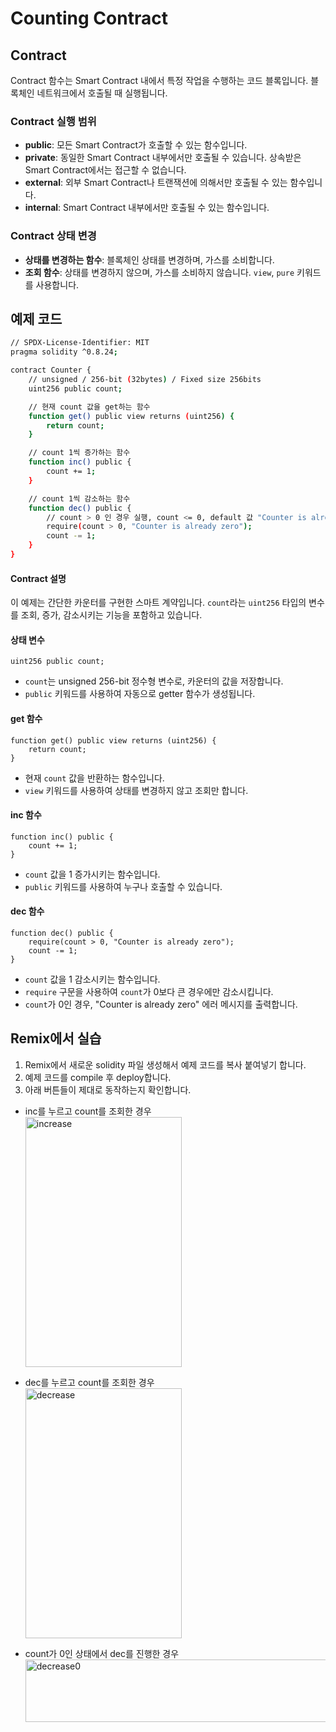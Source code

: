 # Counting Contract

## Contract
Contract 함수는 Smart Contract 내에서 특정 작업을 수행하는 코드 블록입니다. 블록체인 네트워크에서 호출될 때 실행됩니다.

### Contract 실행 범위
- **public**: 모든 Smart Contract가 호출할 수 있는 함수입니다.
- **private**: 동일한 Smart Contract 내부에서만 호출될 수 있습니다. 상속받은 Smart Contract에서는 접근할 수 없습니다.
- **external**: 외부 Smart Contract나 트랜잭션에 의해서만 호출될 수 있는 함수입니다.
- **internal**: Smart Contract 내부에서만 호출될 수 있는 함수입니다.

### Contract 상태 변경
- **상태를 변경하는 함수**: 블록체인 상태를 변경하며, 가스를 소비합니다.
- **조회 함수**: 상태를 변경하지 않으며, 가스를 소비하지 않습니다. `view`, `pure` 키워드를 사용합니다.

## 예제 코드
```bash
// SPDX-License-Identifier: MIT
pragma solidity ^0.8.24;

contract Counter {
    // unsigned / 256-bit (32bytes) / Fixed size 256bits
    uint256 public count;

    // 현재 count 값을 get하는 함수 
    function get() public view returns (uint256) {
        return count;
    }

    // count 1씩 증가하는 함수 
    function inc() public {
        count += 1;
    }

    // count 1씩 감소하는 함수
    function dec() public {
        // count > 0 인 경우 실행, count <= 0, default 값 "Counter is already zero" 출력
        require(count > 0, "Counter is already zero");
        count -= 1;
    }
} 
```

#### Contract 설명
이 예제는 간단한 카운터를 구현한 스마트 계약입니다. `count`라는 `uint256` 타입의 변수를 조회, 증가, 감소시키는 기능을 포함하고 있습니다.

#### 상태 변수
```solidity
uint256 public count;
```
- `count`는 unsigned 256-bit 정수형 변수로, 카운터의 값을 저장합니다. 
- `public` 키워드를 사용하여 자동으로 getter 함수가 생성됩니다.

#### get 함수
```solidity
function get() public view returns (uint256) {
    return count;
}
```
- 현재 `count` 값을 반환하는 함수입니다.
- `view` 키워드를 사용하여 상태를 변경하지 않고 조회만 합니다.

#### inc 함수
```solidity
function inc() public {
    count += 1;
}
```
- `count` 값을 1 증가시키는 함수입니다.
- `public` 키워드를 사용하여 누구나 호출할 수 있습니다.

#### dec 함수
```solidity
function dec() public {
    require(count > 0, "Counter is already zero");
    count -= 1;
}
```
- `count` 값을 1 감소시키는 함수입니다.
- `require` 구문을 사용하여 `count`가 0보다 큰 경우에만 감소시킵니다.
- `count`가 0인 경우, "Counter is already zero" 에러 메시지를 출력합니다.


## Remix에서 실습 
1. Remix에서 새로운 solidity 파일 생성해서 예제 코드를 복사 붙여넣기 합니다.
2. 예제 코드를 compile 후 deploy합니다.
3. 아래 버튼들이 제대로 동작하는지 확인합니다.

- inc를 누르고 count를 조회한 경우 <br>
<img src= "https://github.com/Joon2000/Solidity-modules/blob/2df6a8bb21bf2699e53bd30dfda121710522eb74/images/countercontract/increase.png" width="250px" height="400px" 
  title="increase" alt="increase"><br/>
- dec를 누르고 count를 조회한 경우 <br>
<img src= "https://github.com/Joon2000/Solidity-modules/blob/2df6a8bb21bf2699e53bd30dfda121710522eb74/images/countercontract/decrease.png" width="250px" height="400px" 
  title="decrease" alt="decrease"><br/>

- count가 0인 상태에서 dec를 진행한 경우<br>
<img src= "https://github.com/Joon2000/Solidity-modules/blob/2df6a8bb21bf2699e53bd30dfda121710522eb74/images/countercontract/deccount0.png" width="1000px" height="100px" 
  title="decrease0" alt="decrease0"><br/>
